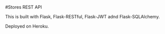#Stores REST API

This is built with Flask, Flask-RESTful, Flask-JWT adnd Flask-SQLAlchemy.

Deployed on Heroku.